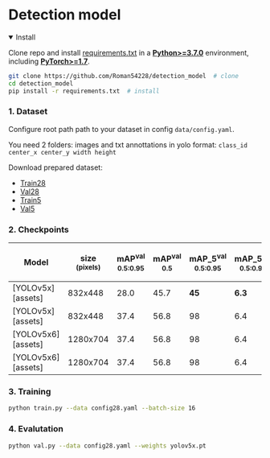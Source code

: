 # Detection model

<details open>
<summary>Install</summary>

Clone repo and install [requirements.txt](https://github.com/ultralytics/yolov5/blob/master/requirements.txt) in a
[**Python>=3.7.0**](https://www.python.org/) environment, including
[**PyTorch>=1.7**](https://pytorch.org/get-started/locally/).

```bash
git clone https://github.com/Roman54228/detection_model  # clone
cd detection_model
pip install -r requirements.txt  # install
```

</details>


### 1. Dataset

Configure root path path to your dataset in config `data/config.yaml`.

You need 2 folders: images and txt annottations in yolo format: `class_id center_x center_y width height`

Download prepared dataset:

- [Train28](https://www.google.com/)
- [Val28](https://www.google.com/)
- [Train5](https://www.google.com/)
- [Val5](https://www.google.com/)


### 2. Checkpoints

|Model |size<br><sup>(pixels) |mAP<sup>val<br>0.5:0.95 |mAP<sup>val<br>0.5 |mAP_5<sup>val<br>0.5:0.95 |mAP_5<sup>val<br>0.5:0.95 |Speed<br><sup>V100 b32<br>(ms) |params<br><sup>(M)|
|---                    |---  |---    |---    |---    |---    |---    |---    |
|[YOLOv5x][assets]      |832x448  |28.0   |45.7   |**45** |**6.3**|**0.6**|**1.9**|
|[YOLOv5x][assets]      |832x448  |37.4   |56.8   |98     |6.4    |0.9    |86.7  |  
|[YOLOv5x6][assets]      |1280x704  |37.4   |56.8   |98     |6.4    |0.9    |140.7   | 
|[YOLOv5x6][assets]      |1280x704  |37.4   |56.8   |98     |6.4    |0.9    |140.7   | 



### 3. Training

```bash
python train.py --data config28.yaml --batch-size 16
```

### 4. Evalutation

```bash
python val.py --data config28.yaml --weights yolov5x.pt
```







